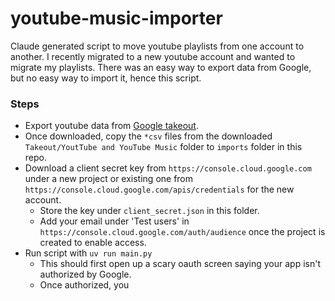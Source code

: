 # youtube-music-importer

Claude generated script to move youtube playlists from one account to another. I recently migrated to a new youtube account and wanted to migrate my playlists. There was an easy way to export data from Google, but no easy way to import it, hence this script.

### Steps

* Export youtube data from [Google takeout](https://takeout.google.com/).
* Once downloaded, copy the `*csv` files from the downloaded `Takeout/YoutTube and YouTube Music` folder to `imports` folder in this repo.
* Download a client secret key from `https://console.cloud.google.com` under a new project or existing one from `https://console.cloud.google.com/apis/credentials` for the new account.
    * Store the key under `client_secret.json` in this folder.
    * Add your email under 'Test users' in `https://console.cloud.google.com/auth/audience` once the project is created to enable access.
* Run script with `uv run main.py`
    * This should first open up a scary oauth screen saying your app isn't authorized by Google.
    * Once authorized, you
